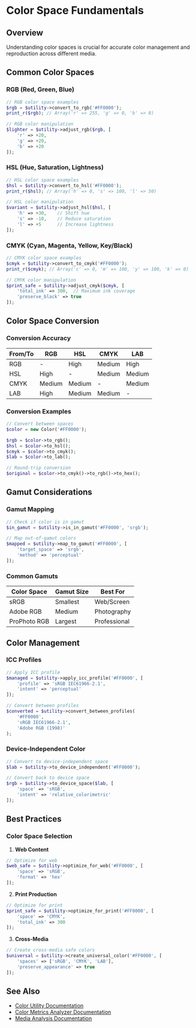 # Color Space Fundamentals

## Overview
Understanding color spaces is crucial for accurate color management and reproduction across different media.

## Common Color Spaces

### RGB (Red, Green, Blue)

```php
// RGB color space examples
$rgb = $utility->convert_to_rgb('#FF0000');
print_r($rgb); // Array('r' => 255, 'g' => 0, 'b' => 0)

// RGB color manipulation
$lighter = $utility->adjust_rgb($rgb, [
    'r' => +20,
    'g' => +20,
    'b' => +20
]);
```

### HSL (Hue, Saturation, Lightness)

```php
// HSL color space examples
$hsl = $utility->convert_to_hsl('#FF0000');
print_r($hsl); // Array('h' => 0, 's' => 100, 'l' => 50)

// HSL color manipulation
$variant = $utility->adjust_hsl($hsl, [
    'h' => +30,    // Shift hue
    's' => -10,    // Reduce saturation
    'l' => +5      // Increase lightness
]);
```

### CMYK (Cyan, Magenta, Yellow, Key/Black)

```php
// CMYK color space examples
$cmyk = $utility->convert_to_cmyk('#FF0000');
print_r($cmyk); // Array('c' => 0, 'm' => 100, 'y' => 100, 'k' => 0)

// CMYK color manipulation
$print_safe = $utility->adjust_cmyk($cmyk, [
    'total_ink' => 300,  // Maximum ink coverage
    'preserve_black' => true
]);
```

## Color Space Conversion

### Conversion Accuracy

| From/To | RGB | HSL | CMYK | LAB |
|---------|-----|-----|------|-----|
| RGB | - | High | Medium | High |
| HSL | High | - | Medium | Medium |
| CMYK | Medium | Medium | - | Medium |
| LAB | High | Medium | Medium | - |

### Conversion Examples

```php
// Convert between spaces
$color = new Color('#FF0000');

$rgb = $color->to_rgb();
$hsl = $color->to_hsl();
$cmyk = $color->to_cmyk();
$lab = $color->to_lab();

// Round-trip conversion
$original = $color->to_cmyk()->to_rgb()->to_hex();
```

## Gamut Considerations

### Gamut Mapping

```php
// Check if color is in gamut
$in_gamut = $utility->is_in_gamut('#FF0000', 'srgb');

// Map out-of-gamut colors
$mapped = $utility->map_to_gamut('#FF0000', [
    'target_space' => 'srgb',
    'method' => 'perceptual'
]);
```

### Common Gamuts

| Color Space | Gamut Size | Best For |
|------------|------------|----------|
| sRGB | Smallest | Web/Screen |
| Adobe RGB | Medium | Photography |
| ProPhoto RGB | Largest | Professional |

## Color Management

### ICC Profiles

```php
// Apply ICC profile
$managed = $utility->apply_icc_profile('#FF0000', [
    'profile' => 'sRGB IEC61966-2.1',
    'intent' => 'perceptual'
]);

// Convert between profiles
$converted = $utility->convert_between_profiles(
    '#FF0000',
    'sRGB IEC61966-2.1',
    'Adobe RGB (1998)'
);
```

### Device-Independent Color

```php
// Convert to device-independent space
$lab = $utility->to_device_independent('#FF0000');

// Convert back to device space
$rgb = $utility->to_device_space($lab, [
    'space' => 'sRGB',
    'intent' => 'relative_colorimetric'
]);
```

## Best Practices

### Color Space Selection

1. **Web Content**
```php
// Optimize for web
$web_safe = $utility->optimize_for_web('#FF0000', [
    'space' => 'sRGB',
    'format' => 'hex'
]);
```

2. **Print Production**
```php
// Optimize for print
$print_safe = $utility->optimize_for_print('#FF0000', [
    'space' => 'CMYK',
    'total_ink' => 300
]);
```

3. **Cross-Media**
```php
// Create cross-media safe colors
$universal = $utility->create_universal_color('#FF0000', [
    'spaces' => ['sRGB', 'CMYK', 'LAB'],
    'preserve_appearance' => true
]);
```

## See Also
- [Color Utility Documentation](../API/color-utility.md)
- [Color Metrics Analyzer Documentation](../API/color-metrics-analyzer.md)
- [Media Analysis Documentation](../API/media-analysis.md) 
